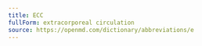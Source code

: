 ```yaml
---
title: ECC
fullForm: extracorporeal circulation
source: https://openmd.com/dictionary/abbreviations/e
---
```

